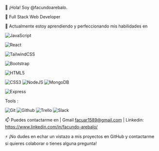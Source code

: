 👋 ¡Hola! Soy @facundoarebalo.

👀 Full Stack Web Developer

🌱 Actualmente estoy aprendiendo y perfeccionando mis habilidades en 


![JavaScript](https://img.shields.io/badge/javascript-%23323330.svg?style=for-the-badge&logo=javascript&logoColor=%23F7DF1E)

![React](https://img.shields.io/badge/react-%2320232a.svg?style=for-the-badge&logo=react&logoColor=%2361DAFB) 

![TailwindCSS](https://img.shields.io/badge/tailwindcss-%2338B2AC.svg?style=for-the-badge&logo=tailwind-css&logoColor=white) 

![Bootstrap](https://img.shields.io/badge/bootstrap-%238511FA.svg?style=for-the-badge&logo=bootstrap&logoColor=white)

![HTML5](https://img.shields.io/badge/html5-%23E34F26.svg?style=for-the-badge&logo=html5&logoColor=white) 

![CSS3](https://img.shields.io/badge/css3-%231572B6.svg?style=for-the-badge&logo=css3&logoColor=white)
![NodeJS](https://camo.githubusercontent.com/744f7bae49b951b8b34c90c75075464fe8acc95ee2c8a1a782ee92c5629b3425/68747470733a2f2f696d672e736869656c64732e696f2f62616467652f2d4e6f64652e6a732d3333393933333f7374796c653d666c61742d737175617265266c6f676f3d6e6f64652e6a73266c6f676f436f6c6f723d7768697465)
![MongoDB](https://camo.githubusercontent.com/07e9ef0c9796b1df2239a962a82a11fe1f9b5da441c9b59b5b41530186a873e5/68747470733a2f2f696d672e736869656c64732e696f2f62616467652f2d4d6f6e676f44422d3437413234383f7374796c653d666c61742d737175617265266c6f676f3d6d6f6e676f6462266c6f676f436f6c6f723d7768697465)

![Express](https://camo.githubusercontent.com/6ce38bab24ba1640883cd6eee021431fe0a78a5db8801fe22288f39dc23b9be6/68747470733a2f2f696d672e736869656c64732e696f2f62616467652f2d457870726573732d3030303030303f7374796c653d666c61742d737175617265266c6f676f3d65787072657373266c6f676f436f6c6f723d7768697465)


Tools :



![Git](https://camo.githubusercontent.com/3d4a55e7d45198177f13f9f10c536edd2970c43d753759585e3391d04677e56d/68747470733a2f2f696d672e736869656c64732e696f2f62616467652f2d4769742d4630353033323f7374796c653d666c61742d737175617265266c6f676f3d676974266c6f676f436f6c6f723d7768697465)
![Github](https://camo.githubusercontent.com/498b1ba4de89d10ba01d784ccfa732f886cd6d56b59d56499fad461aee7138dd/68747470733a2f2f696d672e736869656c64732e696f2f62616467652f2d4769744875622d3138313731373f7374796c653d666c61742d737175617265266c6f676f3d676974687562266c6f676f436f6c6f723d7768697465)
![Trello](https://camo.githubusercontent.com/3d7c911e04934d89795c3769e89379f2e75c5bab6ef7256a58a6b7477b4f540f/68747470733a2f2f696d672e736869656c64732e696f2f62616467652f2d5472656c6c6f2d3030353243433f7374796c653d666c61742d737175617265266c6f676f3d7472656c6c6f266c6f676f436f6c6f723d7768697465)
![Slack](https://camo.githubusercontent.com/1a4464ec786fc918a80c3fd5c6cdcbf78c95f77f20a531cf30a8f593894ecf31/68747470733a2f2f696d672e736869656c64732e696f2f62616467652f2d536c61636b2d3441313534423f7374796c653d666c61742d737175617265266c6f676f3d736c61636b266c6f676f436f6c6f723d7768697465)


📫 Puedes contactarme en | Gmail facuar1589@gmail.com | Linkedin: https://www.linkedin.com/in/facundo-arebalo/


⚡ ¡No dudes en echar un vistazo a mis proyectos en GitHub y contactarme si quieres colaborar o tienes alguna pregunta!



